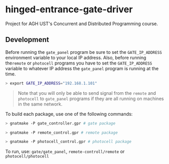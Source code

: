 # hinged-entrance-gate-driver

Project for AGH UST's  Concurrent and Distributed Programming course.

## Development

Before running the `gate_panel` program be sure to set the `GATE_IP_ADDRESS` environment variable to your local IP address. Also, before running the`remote` or `photocell` programs you have to set the `GATE_IP_ADDRESS` variable to whatever IP address the `gate_panel` program is running at the time.

```bash
> export GATE_IP_ADDRESS="192.168.1.101"
```

> Note that you will only be able to send signal from the `remote` and `photocell` to `gate_panel` programs if they are all running on machines in the same network.

To build each package, use one of the following commands:
```bash
> gnatmake -P gate_controller.gpr # gate package
```
```bash
> gnatmake -P remote_control.gpr # remote package
```
```bash
> gnatmake -P photocell_control.gpr # photocell package
```

To run, use: `gate/gate_panel`, `remote-controll/remote` or `photocell/photocell`
